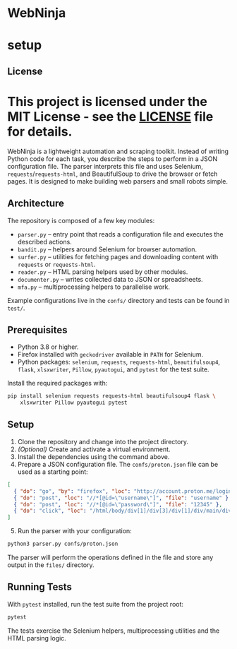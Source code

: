 # WebNinja


# setup

## License
This project is licensed under the MIT License - see the [LICENSE](LICENSE) file for details.
=======
WebNinja is a lightweight automation and scraping toolkit. Instead of writing
Python code for each task, you describe the steps to perform in a JSON
configuration file. The parser interprets this file and uses Selenium,
`requests`/`requests-html`, and BeautifulSoup to drive the browser or fetch
pages. It is designed to make building web parsers and small robots simple.

## Architecture

The repository is composed of a few key modules:

- `parser.py` – entry point that reads a configuration file and executes the
  described actions.
- `bandit.py` – helpers around Selenium for browser automation.
- `surfer.py` – utilities for fetching pages and downloading content with
  `requests` or `requests-html`.
- `reader.py` – HTML parsing helpers used by other modules.
- `documenter.py` – writes collected data to JSON or spreadsheets.
- `mfa.py` – multiprocessing helpers to parallelise work.

Example configurations live in the `confs/` directory and tests can be found in
`test/`.

## Prerequisites

- Python 3.8 or higher.
- Firefox installed with `geckodriver` available in `PATH` for Selenium.
- Python packages:
  `selenium`, `requests`, `requests-html`, `beautifulsoup4`, `flask`,
  `xlsxwriter`, `Pillow`, `pyautogui`, and `pytest` for the test suite.

Install the required packages with:

```bash
pip install selenium requests requests-html beautifulsoup4 flask \
    xlsxwriter Pillow pyautogui pytest
```

## Setup

1. Clone the repository and change into the project directory.
2. *(Optional)* Create and activate a virtual environment.
3. Install the dependencies using the command above.
4. Prepare a JSON configuration file. The `confs/proton.json` file can be used
   as a starting point:

```json
[
  { "do": "go", "by": "firefox", "loc": "http://account.proton.me/login", "folder": "proton" },
  { "do": "post", "loc": "//*[@id=\"username\"]", "file": "username" },
  { "do": "post", "loc": "//*[@id=\"password\"]", "file": "12345" },
  { "do": "click", "loc": "/html/body/div[1]/div[3]/div[1]/div/main/div[2]/form/button" }
]
```

5. Run the parser with your configuration:

```bash
python3 parser.py confs/proton.json
```

The parser will perform the operations defined in the file and store any output
in the `files/` directory.

## Running Tests

With `pytest` installed, run the test suite from the project root:

```bash
pytest
```

The tests exercise the Selenium helpers, multiprocessing utilities and the HTML
parsing logic.
